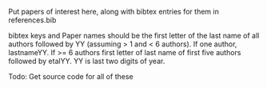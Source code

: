 Put papers of interest here, along with bibtex entries for them in references.bib

bibtex keys and Paper names should be the first letter of the last
name of all authors followed by YY (assuming > 1 and < 6 authors).  If
one author, lastnameYY. If >= 6 authors first letter of last name of
first five authors followed by etalYY.  YY is last two digits of year.

Todo: Get source code for all of these